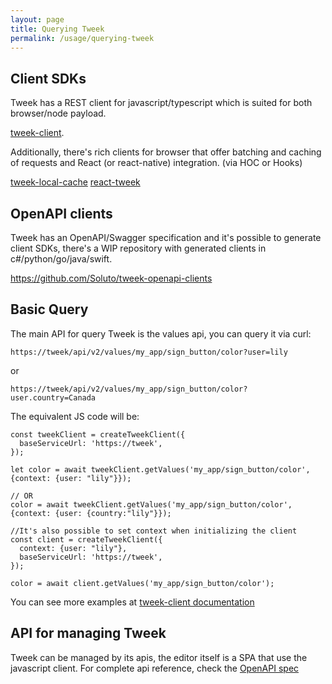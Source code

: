 ```yaml
---
layout: page
title: Querying Tweek
permalink: /usage/querying-tweek
---
```


## Client SDKs

Tweek has a REST client for javascript/typescript which is suited for both browser/node payload.

[tweek-client](https://github.com/Soluto/tweek-clients/tree/master/js/tweek-client).

Additionally, there's rich clients for browser that offer batching and caching of requests and React (or react-native) integration. (via HOC or Hooks)

[tweek-local-cache](https://github.com/Soluto/tweek-clients/tree/master/js/tweek-local-cache)
[react-tweek](https://github.com/Soluto/tweek-clients/tree/master/js/react-tweek)

## OpenAPI clients

Tweek has an OpenAPI/Swagger specification and it's possible to generate client SDKs, there's a WIP repository with generated clients in c#/python/go/java/swift.

https://github.com/Soluto/tweek-openapi-clients

## Basic Query

The main API for query Tweek is the values api, you can query it via curl:

```
https://tweek/api/v2/values/my_app/sign_button/color?user=lily
```

or

```
https://tweek/api/v2/values/my_app/sign_button/color?user.country=Canada
```

The equivalent JS code will be:

```
const tweekClient = createTweekClient({
  baseServiceUrl: 'https://tweek',
});

let color = await tweekClient.getValues('my_app/sign_button/color', {context: {user: "lily"}});

// OR
color = await tweekClient.getValues('my_app/sign_button/color', {context: {user: {country:"lily"}});

//It's also possible to set context when initializing the client
const client = createTweekClient({
  context: {user: "lily"},
  baseServiceUrl: 'https://tweek',
});

color = await client.getValues('my_app/sign_button/color');
```

You can see more examples at [tweek-client documentation](https://github.com/Soluto/tweek-clients/tree/master/js/tweek-client)

## API for managing Tweek

Tweek can be managed by its apis, the editor itself is a SPA that use the javascript client.
For complete api reference, check the [OpenAPI spec](https://tweek.soluto.io/reference/openapi)
